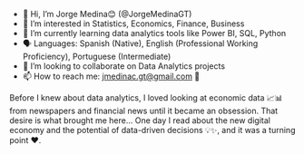 - 👋 Hi, I’m Jorge Medina😊 (@JorgeMedinaGT)
- 👀 I’m interested in Statistics, Economics, Finance, Business
- 🌱 I’m currently learning data analytics tools like Power BI, SQL, Python
- 🗣️ Languages: Spanish (Native), English (Professional Working Proficiency), Portuguese (Intermediate)
- 💞️ I’m looking to collaborate on Data Analytics projects
- 📫 How to reach me: jmedinac.gt@gmail.com 📧

Before I knew about data analytics, I loved looking at economic data 📈📊 from newspapers and financial news until it became an obsession. That desire is what brought me here... One day I read about the new digital economy and the potential of data-driven decisions 💡✨, and it was a turning point ❤️.
  
<!---
JorgeMedinaGT/JorgeMedinaGT is a ✨ special ✨ repository because its `README.md` (this file) appears on your GitHub profile.
You can click the Preview link to take a look at your changes.
--->
